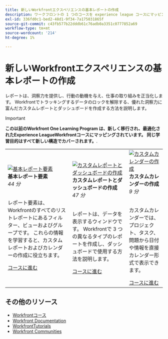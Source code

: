```yaml
---
title: 新しいWorkfrontエクスペリエンスの基本レポートの作成
description: ワークフロントの 1 つのコースを experience league コースにマッピング
exl-id: 336fd0c1-bed2-48d1-9f34-7a175031865f
source-git-commit: c43fb577b22dddb61c76adb0a3351c0777852a69
workflow-type: tm+mt
source-wordcount: '214'
ht-degree: 1%

---
```


# 新しいWorkfrontエクスペリエンスの基本レポートの作成

レポートは、洞察力を提供し、行動の動機を与え、仕事の取り組みを正当化します。 Workfrontでトラッキングするデータのロックを解除する、優れた洞察力に富んだカスタムレポートとダッシュボードを作成する方法を説明します。

>[!IMPORTANT]
>
>**この以前のWorkfront One Learning Program は、新しく移行され、最適化されたExperience LeagueWorkfrontコースにマッピングされています。  同じ学習目的はすべて新しい構造でカバーされます。**.

<table>
  <tr>
   <td>
      <a href="https://experienceleague.adobe.com/?recommended=Workfront-U-1-2022.1.reporting">
      <img alt="基本レポート要素" src="https://cdn.experienceleague.adobe.com/thumb/basic-reporting-elements.png"/>
      </a>
      <div>
         <strong>基本レポート要素</strong></a>         
         <br/><em>44 分</em>
      </div>
      <p>
        <br/>
         レポート要素は、Workfrontのすべてのリストレポートにあるフィルター、ビューおよびグループです。 これらの情報を学習すると、カスタムレポートおよびカレンダーの作成に役立ちます。
      </p>
      <a  rel="noreferrer" target="_blank" href="https://experienceleague.adobe.com/?recommended=Workfront-U-1-2022.1.reporting" class="spectrum-Button spectrum-Button--primary spectrum-Button--sizeM">
      <span class="spectrum-Button-label has-no-wrap has-text-weight-bold">コースに進む</span>
      </a>
   </td>   
   <td>
      <a href="https://experienceleague.adobe.com/?recommended=Workfront-U-1-2022.3.reporting">
      <img alt="カスタムレポートとダッシュボードの作成" src="https://cdn.experienceleague.adobe.com/thumb/create-custom-reports-and-dashboards.png"/>
      </a>
      <div>
         <strong>カスタムレポートとダッシュボードの作成</strong></a>         
         <br/><em>47 分</em>
      </div>
      <p>
        <br/>
         レポートは、データを表示するウィンドウです。 Workfrontで 3 つの異なるタイプのレポートを作成し、ダッシュボードで使用する方法を説明します。
      </p>
      <a  rel="noreferrer" target="_blank" href="https://experienceleague.adobe.com/?recommended=Workfront-U-1-2022.3.reporting" class="spectrum-Button spectrum-Button--primary spectrum-Button--sizeM">
      <span class="spectrum-Button-label has-no-wrap has-text-weight-bold">コースに進む</span>
      </a>
   </td>
    <td>
      <a href="https://experienceleague.adobe.com/?recommended=Workfront-U-1-2022.4.reporting">
      <img alt="カスタムカレンダーの作成" src="https://cdn.experienceleague.adobe.com/thumb/create-a-custom-calendar.png"/>
      </a>
      <div>
         <strong>カスタムカレンダーの作成</strong></a>         
         <br/><em>9 分</em>
      </div>
      <p>
        <br/>
         カスタムカレンダーでは、プロジェクト、タスク、問題から日付や情報を直接カレンダー形式で表示できます。
      </p>
      <a  rel="noreferrer" target="_blank" href="https://experienceleague.adobe.com/?recommended=Workfront-U-1-2022.4.reporting" class="spectrum-Button spectrum-Button--primary spectrum-Button--sizeM">
      <span class="spectrum-Button-label has-no-wrap has-text-weight-bold">コースに進む</span>
      </a>
   </td>
  </tr>
</table>

## その他のリソース

* [Workfrontコース](https://experienceleague.adobe.com/?lang=en&amp;Solution=Workfront#courses)
* [Workfront Documentation](https://experienceleague.adobe.com/docs/workfront.html)
* [WorkfrontTutorials](https://experienceleague.adobe.com/docs/workfront-learn/tutorials-workfront/home.html)
* [Workfront Communities](https://experienceleaguecommunities.adobe.com/t5/workfront/ct-p/workfront)

